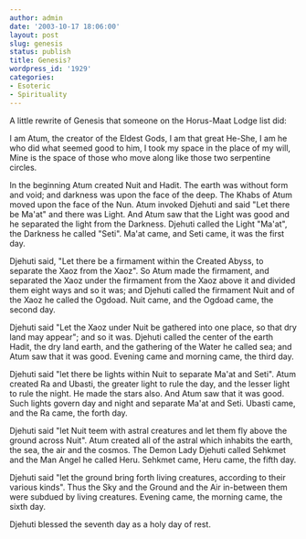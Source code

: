 ```yaml
---
author: admin
date: '2003-10-17 18:06:00'
layout: post
slug: genesis
status: publish
title: Genesis?
wordpress_id: '1929'
categories:
- Esoteric
- Spirituality
---
```

A little rewrite of Genesis that someone on the Horus-Maat Lodge list did:

I am Atum, the creator of the Eldest Gods,
I am that great He-She,
I am he who did what seemed good to him,
I took my space in the place of my will,
Mine is the space of those who move along
like those two serpentine circles.

In the beginning Atum created Nuit and Hadit. The earth was without form and void; and darkness was upon the face of the deep. The Khabs of Atum moved upon the face of the Nun. Atum invoked Djehuti and said "Let there be Ma'at" and there was Light. And Atum saw that the Light was good and he separated the light from the Darkness. Djehuti called the Light "Ma'at", the Darkness he called "Seti". Ma'at came, and Seti came, it was the first day.

Djehuti said, "Let there be a firmament within the Created Abyss, to separate the Xaoz from the Xaoz". So Atum made the firmament, and separated the Xaoz under the firmament from the Xaoz above it and divided them eight ways and so it was; and Djehuti called the firmament Nuit and of the Xaoz he called the Ogdoad. Nuit came, and the Ogdoad came, the second day.

Djehuti said "Let the Xaoz under Nuit be gathered into one place, so that dry land may appear"; and so it was. Djehuti called the center of the earth Hadit, the dry land earth, and the gathering of the Water he called sea; and Atum saw that it was good. Evening came and morning came, the third day.

Djehuti said "let there be lights within Nuit to separate Ma'at and Seti". Atum created Ra and Ubasti, the greater light to rule the day, and the lesser light to rule the night. He made the stars also. And Atum saw that it was good. Such lights govern day and night and separate Ma'at and Seti. Ubasti came, and the Ra came, the forth day.

Djehuti said "let Nuit teem with astral creatures and let them fly above the ground across Nuit". Atum created all of the astral which inhabits the earth, the sea, the air and the cosmos. The Demon Lady Djehuti called Sehkmet and the Man Angel he called Heru. Sehkmet came, Heru came, the fifth day.

Djehuti said "let the ground bring forth living creatures, according to their various kinds". Thus the Sky and the Ground and the Air in-between them were subdued by living creatures. Evening came, the morning came, the sixth day.

Djehuti blessed the seventh day as a holy day of rest.
